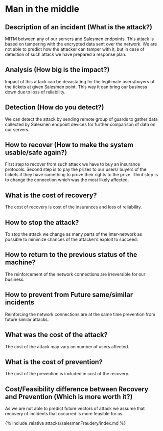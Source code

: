 # Man in the middle
## Description of an incident (What is the attack?)
MITM between any of our servers and Salesmen endpoints. This attack is based on tampering with the encrypted data sent over the network. We are not able to predict how the attacker can tamper with it, but in case of detection of such attack we have prepared a response plan.
## Analysis (How big is the impact?)
Impact of this attack can be devastating for the legitimate users/buyers of the tickets at given Salesmen point. This way it can bring our business down due to loss of reliability.
## Detection (How do you detect?)
We can detect the attack by sending remote group of guards to gather data collected by Salesmen endpoint devices for further comparison of data on our servers.
## How to recover (How to make the system usable/safe again?)
First step to recover from such attack we have to buy an insurance protocols.
Second step is to pay the prizes to our users/ buyers of the tickets if they have something to prove their rights to the prize.
Third step is to change the connection which was the most likely affected.
## What is the cost of recovery?
The cost of recovery is cost of the insurances and loss of reliability.
## How to stop the attack?
To stop the attack we change as many parts of the inter-network as possible to minimize chances of the attacker’s exploit to succeed.
## How to return to the previous status of the machine?
The reinforcement of the network connections are irreversible for our business.
## How to prevent from Future same/similar incidents
Reinforcing the network connections are at the same time prevention from future similar attacks.
## What was the cost of the attack?
The cost of the attack may vary on number of users affected.
## What is the cost of prevention?
The cost of the prevention is included in cost of the recovery.
## Cost/Feasibility difference between Recovery and Prevention (Which is more worth it?)
As we are not able to predict future vectors of attack we assume that recovery of incidents that occurred is more feasible for us.

{% include_relative attacks/salesmanFraudery/index.md %}
